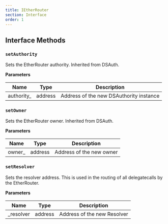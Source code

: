 ```yaml
---
title: IEtherRouter
section: Interface
order: 1
---
```


  
## Interface Methods

### `setAuthority`

Sets the EtherRouter authority. Inherited from DSAuth.


**Parameters**

|Name|Type|Description|
|---|---|---|
|authority_|address|Address of the new DSAuthority instance


### `setOwner`

Sets the EtherRouter owner. Inherited from DSAuth.


**Parameters**

|Name|Type|Description|
|---|---|---|
|owner_|address|Address of the new owner


### `setResolver`

Sets the resolver address. This is used in the routing of all delegatecalls by the EtherRouter.


**Parameters**

|Name|Type|Description|
|---|---|---|
|_resolver|address|Address of the new Resolver